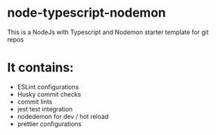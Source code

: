 # node-typescript-nodemon

This is a NodeJs with Typescript and Nodemon starter template for git repos

# It contains:

- ESLint configurations
- Husky commit checks
- commit lints
- jest test integration
- nodedemon for dev / hot reload
- prettier configurations
